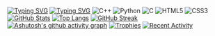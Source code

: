 [![Typing SVG](https://readme-typing-svg.demolab.com?font=Fira+Code&pause=1000&color=F70218&width=435&lines=I'am+Alexander+Rasskazov%2C+18+y.o)](https://git.io/typing-svg)
[![Typing SVG](https://readme-typing-svg.demolab.com?font=Fira+Code&pause=1000&color=F7991A&width=435&lines=Programmer%2C+Sys.Admin%2C+student)](https://git.io/typing-svg)
![C++](https://img.shields.io/badge/C++-00599C?logo=c%2B%2B&logoColor=white)
![Python](https://img.shields.io/badge/Python-3776AB?logo=python&logoColor=white)
![C](https://img.shields.io/badge/C-A8B9CC?logo=c&logoColor=black)
![HTML5](https://img.shields.io/badge/HTML5-E34F26?logo=html5&logoColor=white)
![CSS3](https://img.shields.io/badge/CSS3-1572B6?logo=css3&logoColor=white)
[![GitHub Stats](https://github-readme-stats.vercel.app/api?username=dkoooul&show_icons=true&theme=radical&hide_border=true)](https://github.com/dkoooul)
[![Top Langs](https://github-readme-stats.vercel.app/api/top-langs/?username=dkoooul&layout=compact&theme=radical&hide_border=true)](https://github.com/dkoooul)
[![GitHub Streak](https://streak-stats.demolab.com/?user=dkoooul&theme=radical&hide_border=true)](https://git.io/streak-stats)
[![Ashutosh's github activity graph](https://github-readme-activity-graph.vercel.app/graph?username=dkoooul&theme=react-dark&hide_border=true)](https://github.com/ashutosh00710/github-readme-activity-graph)
[![Trophies](https://github-profile-trophy.vercel.app/?username=dkoooul&theme=radical&no-frame=true&column=7)](https://github.com/ryo-ma/github-profile-trophy)
[![Recent Activity](https://github-readme-activity-graph.vercel.app/graph?username=dkoooul&theme=react-dark&hide_border=true&area=true)](https://github.com/ashutosh00710/github-readme-activity-graph)
